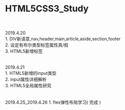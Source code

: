 # HTML5CSS3_Study
<br/>
<br/>
2019.4.20 <br/>
	1. DIV新语意,nav,header,main,article,aside,section,footer <br/>
	2. 设定有布尔类型标签属性真/假 <br/>
	3. HTML5新增标签 <br/>

<br/> 
<br/>
2019.4.21 <br/>
	1. HTML5新增的input类型 <br/>
	2. input属性详细解析 <br/>
	3. HTML5全局属性研究 <br/>

<br/>
<br/>
2019.4.25_2019.4.26
	1. flex弹性布局学习( 完成 )



